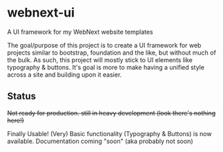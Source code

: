 webnext-ui
==========

A UI framework for my WebNext website templates

The goal/purpose of this project is to create a UI framework for web projects similar to bootstrap, foundation and the like, but without much of the bulk. As such, this project will mostly stick to UI elements like typography & buttons. It's goal is more to make having a unified style across a site and building upon it easier.

## Status
~~Not ready for production. still in heavy development (look there's nothing here!)~~

Finally Usable! (Very) Basic functionality (Typography & Buttons) is now available. Documentation coming "soon" (aka probably not soon)
